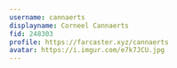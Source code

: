 ```yaml
---
username: cannaerts
displayname: Corneel Cannaerts 
fid: 248303
profile: https://farcaster.xyz/cannaerts
avatar: https://i.imgur.com/e7k7JCU.jpg
---
```

  
